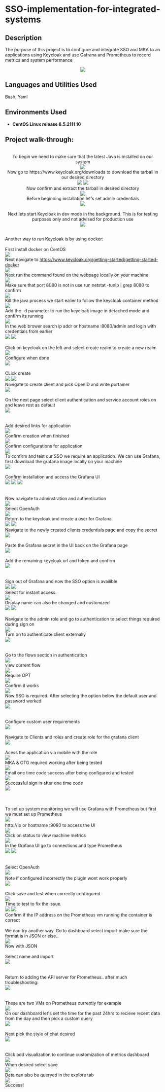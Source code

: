 # SSO-implementation-for-integrated-systems
<h2>Description</h2>
The purpose of this project is to configure and integrate SSO and MKA to an applications using Keycloak and use Gafrana and Prometheus to record metrics and system performance 
<p align="center">
<img src="https://github.com/user-attachments/assets/fd782ffc-d154-4bbc-91e5-332e6711e9c1"/>

<h2>Languages and Utilities Used</h2>

Bash, Yaml

<h2>Environments Used </h2>

- <b>CentOS Linux release 8.5.2111
 10</b>

<h2>Project walk-through:</h2>
<p align="center">
  <br/> To begin we need to make sure that the latest Java is installed on our system <br/>
<img src="https://github.com/user-attachments/assets/80ee5d6f-3564-483a-9e69-11445ae7d9aa"/>
  <br/> Now go to https://www.keycloak.org/downloads to download the tarball in our desired directory<br/>
 <img src="https://github.com/user-attachments/assets/6c5cff74-b583-4685-b75a-771b07c76d90"/>
  <img src="https://github.com/user-attachments/assets/2a27fa87-9b18-4d4e-9ba1-005d32456c32"/>
  <br/> Now confirm and extract the tarball in desired directory <br/> 
  <img src="https://github.com/user-attachments/assets/62dcdd7e-08d2-45f4-8827-2261a5d98eaa"/>
<br /> Before beginning installation let's set admin credentials <br/>
 <img src="https://github.com/user-attachments/assets/828a285f-2f91-4a0b-992f-671801363300"/>
 <br /> 
 <br/> Next lets start Keycloak in dev mode in the background. This is for testing purposes only and not advised for production use  <br/>
 <img src="https://github.com/user-attachments/assets/ba19d18c-4a43-4f5f-9acc-f2c22df86b2b"/>

<br/> Another way to run Keycloak is by using docker:  <br/>
<br/> First install docker on CentOS <br/>
<img src="https://github.com/user-attachments/assets/9f4b89a3-2449-405b-8c56-4cb5fb43f7ab"/>
<br/> Next navigate to https://www.keycloak.org/getting-started/getting-started-docker <br/>
<img src="https://github.com/user-attachments/assets/0d22828e-e8e5-4dcb-b528-385a69a016a1"/>
<br/> Next run the command found on the webpage locally on your machine <br/>
<img src="https://github.com/user-attachments/assets/70f2d1e3-8850-4d91-a574-1ff054d95508"/>
<br/> Make sure that port 8080 is not in use run netstat -tunlp | grep 8080 to confirm <br/>
<img src="https://github.com/user-attachments/assets/ff336780-f4a6-4033-b85d-708144d39a28"/>
<br/> Kill the java process we start ealier to follow the keycloak container method <br/>
<img src="https://github.com/user-attachments/assets/856ea7da-4892-4295-ba49-5c7676225cb2"/>
<br/> Add the -d parameter to run the keycloak image in detached mode and confirm its running <br/>
<img src="https://github.com/user-attachments/assets/dfd6739b-ff04-48fa-849a-4c5bd287b3a3"/>
<br/> In the web brower search ip addr or hostname :8080/admin and login with credentials from earlier  <br/>
<img src="https://github.com/user-attachments/assets/7bb44c5c-c7c4-4faf-b7c3-376a398984c0"/>
<img src="https://github.com/user-attachments/assets/aa64c4c5-0b27-4614-83a7-69c2f4f4fb0b"/>
 <br />  
 Click on keycloak on the left and select create realm to create a new realm
<br />
<img src="https://github.com/user-attachments/assets/f1ff6b56-268c-4362-a77b-e34fd34e2cf7"/>
<br/>  Configure when done <br/>
<img src="https://github.com/user-attachments/assets/9e0edd5a-614c-4fbe-89df-acd1ae1e3e2c"/>
  <br/>
  <br/> CLick create <br/>
<img src="https://github.com/user-attachments/assets/b31ce90a-5be4-445d-951d-0d6ab50b9194"/>
 <img src="https://github.com/user-attachments/assets/5e0a9573-c002-47b3-9316-162c18e77bd3"/>
<br /> Navigate to create client and pick OpenID and write portainer <br/>
 <img src="https://github.com/user-attachments/assets/1557919a-5105-4261-8309-fc1181a410b8"/>
 <br /> 
 <br/> On the next page select client authentication and service account roles on and leave rest as default  <br/>
 <img src="https://github.com/user-attachments/assets/88c1f257-5d48-4707-b693-d7c376cf5ce3"/>
 <br />  
<br /> Add desired links for application <br/>
<img src="https://github.com/user-attachments/assets/38528bba-5154-436a-a671-ebddb4c36be0"/>
<br/> Confirm creation when finished <br/>
 <img src="https://github.com/user-attachments/assets/daf1a1ef-f140-463b-bf99-f4e0e304551d"/>
 <br/> Confirm configurations for application <br/>
 <img src="https://github.com/user-attachments/assets/f0ab99a3-b5d6-4f1d-ab07-568b0f58fedc"/>
<br /> To confirm and test our SSO we require an application. We can use Grafana, first download the grafana image locally on your machine <br/>
 <img src="https://github.com/user-attachments/assets/bfb034cc-bc56-4a7b-bc76-85fa6545fe3e"/>
 <br /> 
 <br/> Confirm installation and access the Grafana UI <br/>
 <img src="https://github.com/user-attachments/assets/f933d7ab-0bd6-479b-8b16-e29608d19bfc"/>
 <img src="https://github.com/user-attachments/assets/ebd9a43a-b637-4cb9-b8f4-4cfe5ec42c5a"/>
 <img src="https://github.com/user-attachments/assets/8998f6c0-6e53-447e-a891-3094ea8a0420"/>
 <br />  
<br /> Now navigate to adminstration and authentication <br/>
<img src="https://github.com/user-attachments/assets/3fdcdf24-4c0e-4e39-84f4-d8d87a4e5fd9"/>
<br/> Select OpenAuth <br/>
 <img src="https://github.com/user-attachments/assets/f3918a4e-7438-47e3-bc53-dd3eddf3329c"/>
 <br/> Return to the keycloak and create a user for Grafana <br/>
 <img src="https://github.com/user-attachments/assets/c41f81aa-6f5d-4caf-93af-1b9e276a62de"/>
 <img src="https://github.com/user-attachments/assets/bdd4c645-cb34-4c4e-8732-f57b2a62e61b"/>
 <br/> Navigate to the newly created clients credentials page and copy the secret<br/>
 <img src="https://github.com/user-attachments/assets/58bc2993-b0b9-441f-9b14-d063e5cfa977"/>
 <br/>
<br /> Paste the Grafana secret in the UI back on the Grafana page  <br/>
 <img src="https://github.com/user-attachments/assets/9f0683b5-3364-461a-9414-d1944822b981"/>
 <br /> 
 <br/> Add the remaining keycloak url and token and confirm <br/>
 <img src="https://github.com/user-attachments/assets/a7148dbd-e61d-44e7-a991-44de33072582"/>
 <br />  
<br /> Sign out of Grafana and now the SSO option is availible <br/>
<img src="https://github.com/user-attachments/assets/3fbba20b-7a5d-4f68-80e1-101cd774995e"/>
 <img src="https://github.com/user-attachments/assets/b2e7b146-e99b-4bbd-b925-5b4fc38cbae2"/>
  <br/> Select for instant access: <br/>
 <img src="https://github.com/user-attachments/assets/bd1e668b-118b-462a-bde2-c62a49ea7b11"/>
<br /> Display name can also be changed and customized <br/>
 <img src="https://github.com/user-attachments/assets/ea327591-ff8c-49b6-9f7d-481ec3a2fdd0"/>
 <img src="https://github.com/user-attachments/assets/6e4c14f9-1f4d-4c32-8e21-5d93a0edf90c"/>
 <br /> 
 <br/> Navigate to the admin role and go to authentication to select things required during sign on <br/>
 <img src="https://github.com/user-attachments/assets/36474bf1-531f-4775-a5f0-dfb17b23a8aa"/>
<br/> Turn on to authenticate client externally <br/> 
<img src="https://github.com/user-attachments/assets/564f97ea-5602-4140-85d4-fec40f80d102"/>
 <br />  
<br /> Go to the flows section in authentication <br/>
<img src="https://github.com/user-attachments/assets/fa8638c3-2b31-42df-8b69-2f68ee2cbdb2"/>
<br/> view current flow  <br/>
 <img src="https://github.com/user-attachments/assets/91e14699-01ac-4305-ae45-0d28f8a3134d"/>
<br /> Require OPT <br/>
 <img src="https://github.com/user-attachments/assets/edc83507-19b4-469d-abc0-6ab9874dd181"/>
 <br /> Confirm it works <br/>
 <img src="https://github.com/user-attachments/assets/918a2cb2-33cb-41c7-884f-43ccb5bbe3c3"/>
 <br/> Now SSO is required. After selecting the option below the default user and password worked <br/>
 <img src="https://github.com/user-attachments/assets/1ea9f312-7da3-40c2-8968-6dc018c48954"/>
 <br />  
<br /> Configure custom user requirements <br/>
<img src="https://github.com/user-attachments/assets/68d390f7-75d3-4832-95ac-205ccbfd3e4e"/>
<br/>
<br /> Navigate to Clients and roles and create role for the grafana client  <br/>
 <img src="https://github.com/user-attachments/assets/980fc923-3b39-47ea-847a-3ced8da1b515"/>
 <br /> 
 <br/> Acess the application via mobile with the role  <br/>
 <img src="https://github.com/user-attachments/assets/0c1d5436-027e-4969-8bf5-4e502632bab0"/>
 <br/> MKA & OTO required working after being tested <br/>
 <img src="https://github.com/user-attachments/assets/76ee2062-6d31-4ef7-8025-e7df58105bb8"/>
 <br/> Email one time code success after being configured and tested <br/>
 <img src="https://github.com/user-attachments/assets/12ce37ec-56af-408e-9e8b-b4a9905706a9"/>
 <br/> Successful sign in after one time code <br/>
 <img src="https://github.com/user-attachments/assets/96d38559-b15c-4a9b-a2a8-55761b5d2561"/>
 <br/>
 <br />  
<br /> To set up system monitoring we will use Grafana with Prometheus but first we must set up Prometheus <br/>
<img src="https://github.com/user-attachments/assets/3a8189dd-4437-489d-b2d0-c9a0921075d7"/>
 <img src=""/>
<br /> http://ip or hostname :9090 to access the UI <br/>
 <img src="https://github.com/user-attachments/assets/4efe3bbf-3610-4068-9024-0bab74f86975"/>
 <br /> Click on status to view machine metrics<br/>
 <img src="https://github.com/user-attachments/assets/18dc88aa-fa8b-4162-8346-f54a57441e88"/>
 <br/> In the Grafana UI go to connections and type Prometheus <br/>
 <img src="https://github.com/user-attachments/assets/024dae9e-3efe-48b5-a1eb-4b92eea4afe9"/>
 <img src="https://github.com/user-attachments/assets/964bce2c-01f8-48e8-9fd2-4b58d259d102"/>
 <br />  
<br /> Select OpenAuth <br/>
<img src="https://github.com/user-attachments/assets/0155f1f7-6f3e-448e-853e-c25aa1e31180"/>
 <img src=""/>
<br /> Note if configured incorrectly the plugin wont work properly <br/>
 <img src="https://github.com/user-attachments/assets/8249e20f-2c41-4cd5-8ad9-4289e329996f"/>
 <br /> 
 <br/> Click save and test when correctly confirgured <br/>
 <img src="https://github.com/user-attachments/assets/a2db357e-b5c9-4961-b0a8-72e4e35d6628"/>
 <br /> Time to test to fix the issue.  <br/>
 <img src="https://github.com/user-attachments/assets/f6ed3eac-0250-420f-936c-4bdbd485e910"/>
 <img src="https://github.com/user-attachments/assets/94163ecf-8391-40f3-97a2-a1d9123dc663"/>
<br /> Confirm if the IP address on the Prometheus vm running the container is correct <br/>
<br/> We can try another way. Go to dashboard select import make sure the format is in JSON or else...<br/>
<img src="https://github.com/user-attachments/assets/060204a1-ca99-4272-ab4d-1be6688fed0f"/>
<br/> Now with JSON <br/>
<br/> Select name and import<br/>
 <img src="https://github.com/user-attachments/assets/3cd2dac3-3e3e-4431-baea-af6992402196"/>
<br />
 <br /> 
 <br/> Return to adding the API server for Prometheus.. after much troubleshooting: <br/>
 <img src="https://github.com/user-attachments/assets/02504abc-875b-434b-9f56-bef23aff5209"/>
 <br />  
<br/> These are two VMs on Prometheus currently for example <br/>
 <img src="https://github.com/user-attachments/assets/e3094900-b66c-413d-b1a3-d768afc61df4"/>
<br /> On our dashboard let's set the time for the past 24hrs to recieve recent data from the day and then pick a custom query <br/>
 <img src="https://github.com/user-attachments/assets/8183bc5c-ed1e-4364-a37d-67134dc1cfa1"/>
 <br /> 
 <br/> Next pick the style of chat desired <br/>
 <img src="https://github.com/user-attachments/assets/63937b2a-8533-4164-bc16-707444b3362a"/>
 <br />  
<br /> Click add visualization to continue customization of metrics dashboard <br/>
<img src="https://github.com/user-attachments/assets/ec22a232-2b11-43fc-8c0c-d3a95061a6cb"/>
<br/> When desired select save <br/>
 <img src="https://github.com/user-attachments/assets/511d88dd-ff01-487e-bbdc-eb5cfd661ef1"/>
<br /> Data can also be queryed in the explore tab <br/>
 <img src="https://github.com/user-attachments/assets/b2d42e7f-3667-469d-92dc-622dccf8ea1c"/>
 <br/> Success! <br/>

